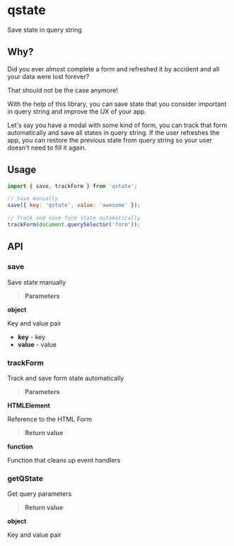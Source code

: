 # qstate

Save state in query string

## Why?

Did you ever almost complete a form and refreshed it by accident and all your data were lost forever?

That should not be the case anymore!

With the help of this library, you can save state that you consider important in query string and improve the UX of your app.

Let's say you have a modal with some kind of form, you can track that form automatically and save all states
in query string. If the user refreshes the app, you can restore the previous state from query string so your user
doesn't need to fill it again.

## Usage

```javascript
import { save, trackForm } from 'qstate';

// Save manually
save({ key: 'qstate', value: 'awesome' });

// Track and save form state automatically
trackForm(document.querySelector('form'));
```

## API

### save

Save state manually

> **Parameters**

**object**

Key and value pair

- **key** - key
- **value** - value

### trackForm

Track and save form state automatically

> **Parameters**

**HTMLElement**

Reference to the HTML Form

> **Return value**

**function**

Function that cleans up event handlers

### getQState

Get query parameters

> **Return value**

**object**

Key and value pair
